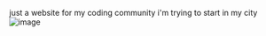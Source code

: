 just a website for my coding community i'm trying to start in my city 
![image](https://github.com/user-attachments/assets/286ec333-5ac5-47aa-b118-cd6ae15e8737)
